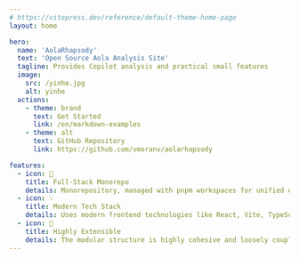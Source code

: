 ```yaml
---
# https://vitepress.dev/reference/default-theme-home-page
layout: home

hero:
  name: 'AolaRhapsody'
  text: 'Open Source Aola Analysis Site'
  tagline: Provides Copilot analysis and practical small features
  image:
    src: /yinhe.jpg
    alt: yinhe
  actions:
    - theme: brand
      text: Get Started
      link: /en/markdown-examples
    - theme: alt
      text: GitHub Repository
      link: https://github.com/vmoranv/aolarhapsody

features:
  - icon: 🚀
    title: Full-Stack Monorepo
    details: Monorepository, managed with pnpm workspaces for unified development, building, and deployment.
  - icon: 💡
    title: Modern Tech Stack
    details: Uses modern frontend technologies like React, Vite, TypeScript, and Zustand, along with a Node.js/Express backend, for an efficient development experience.
  - icon: 🧩
    title: Highly Extensible
    details: The modular structure is highly cohesive and loosely coupled, providing good extensibility.
---
```

